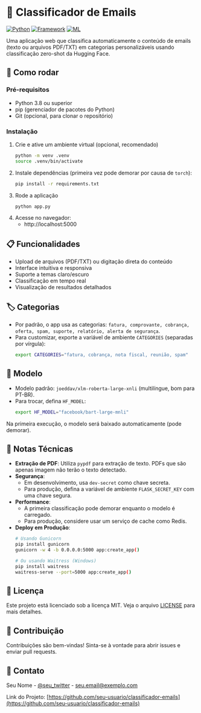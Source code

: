 # 📧 Classificador de Emails

[![Python](https://img.shields.io/badge/Python-3.8+-blue.svg)](https://www.python.org/)
[![Framework](https://img.shields.io/badge/Framework-Flask-green.svg)](https://flask.palletsprojects.com/)
[![ML](https://img.shields.io/badge/ML-Transformers-orange.svg)](https://huggingface.co/transformers/)

Uma aplicação web que classifica automaticamente o conteúdo de emails (texto ou arquivos PDF/TXT) em categorias personalizáveis usando classificação zero-shot da Hugging Face.

## 🚀 Como rodar

### Pré-requisitos
- Python 3.8 ou superior
- pip (gerenciador de pacotes do Python)
- Git (opcional, para clonar o repositório)

### Instalação

1. Crie e ative um ambiente virtual (opcional, recomendado)
   ```bash
   python -m venv .venv
   source .venv/bin/activate
   ```
2. Instale dependências (primeira vez pode demorar por causa de `torch`):
   ```bash
   pip install -r requirements.txt
   ```
3. Rode a aplicação
   ```bash
   python app.py
   ```
4. Acesse no navegador:
   - http://localhost:5000

## 📋 Funcionalidades

- Upload de arquivos (PDF/TXT) ou digitação direta do conteúdo
- Interface intuitiva e responsiva
- Suporte a temas claro/escuro
- Classificação em tempo real
- Visualização de resultados detalhados

## 🏷️ Categorias

- Por padrão, o app usa as categorias:
  `fatura, comprovante, cobrança, oferta, spam, suporte, relatório, alerta de segurança`.
- Para customizar, exporte a variável de ambiente `CATEGORIES` (separadas por vírgula):
  ```bash
  export CATEGORIES="fatura, cobrança, nota fiscal, reunião, spam"
  ```

## 🤖 Modelo

- Modelo padrão: `joeddav/xlm-roberta-large-xnli` (multilíngue, bom para PT-BR).
- Para trocar, defina `HF_MODEL`:
  ```bash
  export HF_MODEL="facebook/bart-large-mnli"
  ```

Na primeira execução, o modelo será baixado automaticamente (pode demorar).

## 📝 Notas Técnicas

- **Extração de PDF**: Utiliza `pypdf` para extração de texto. PDFs que são apenas imagem não terão o texto detectado.
- **Segurança**: 
  - Em desenvolvimento, usa `dev-secret` como chave secreta.
  - Para produção, defina a variável de ambiente `FLASK_SECRET_KEY` com uma chave segura.
- **Performance**:
  - A primeira classificação pode demorar enquanto o modelo é carregado.
  - Para produção, considere usar um serviço de cache como Redis.
- **Deploy em Produção**:
  ```bash
  # Usando Gunicorn
  pip install gunicorn
  gunicorn -w 4 -b 0.0.0.0:5000 app:create_app()
  
  # Ou usando Waitress (Windows)
  pip install waitress
  waitress-serve --port=5000 app:create_app()
  ```

## 📄 Licença

Este projeto está licenciado sob a licença MIT. Veja o arquivo [LICENSE](LICENSE) para mais detalhes.

## 🤝 Contribuição

Contribuições são bem-vindas! Sinta-se à vontade para abrir issues e enviar pull requests.

## 📧 Contato

Seu Nome - [@seu_twitter](https://twitter.com/seu_twitter) - seu.email@exemplo.com

Link do Projeto: [https://github.com/seu-usuario/classificador-emails](https://github.com/seu-usuario/classificador-emails)

